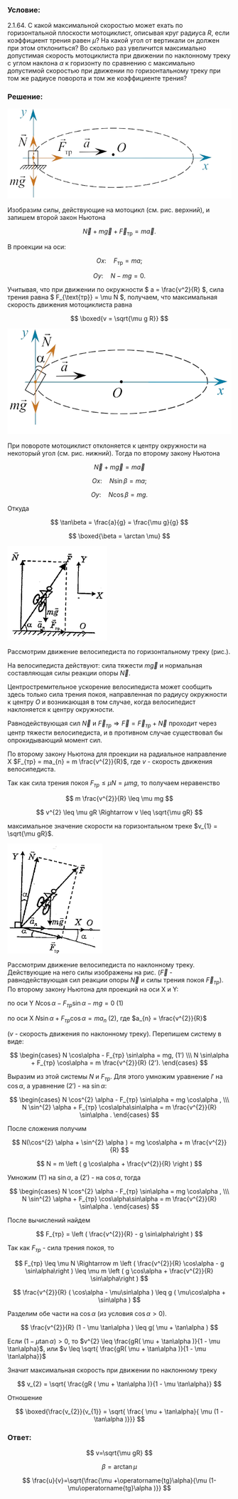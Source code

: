 ###  Условие:

$2.1.64.$ С какой максимальной скоростью может ехать по горизонтальной плоскости мотоциклист, описывая круг радиуса $R$, если коэффициент трения равен $\mu$? На какой угол от вертикали он должен при этом отклониться? Во сколько раз увеличится максимально допустимая скорость мотоциклиста при движении по наклонному треку с углом наклона $\alpha$ к горизонту по сравнению с максимально допустимой скоростью при движении по горизонтальному треку при том же радиусе поворота и том же коэффициенте трения?

###  Решение:

![ Силы действующие на мотоцикл |723x290, 59%](../../img/2.1.64/draw1.png)

Изобразим силы, действующие на мотоцикл (см. рис. верхний), и запишем второй закон Ньютона

$$
\vec{N} + m\vec{g} + \vec{F}_{\text{тр}} = m\vec{a}.
$$

В проекции на оси:

$$
Ox: \quad F_{\text{тр}} = ma;
$$

$$
Oy: \quad N - mg = 0.
$$

Учитывая, что при движении по окружности $ a = \frac{v^2}{R} $, сила трения равна $ F_{\text{тр}} = \mu N $, получаем, что максимальная скорость движения мотоциклиста равна

$$
\boxed{v = \sqrt{\mu g R}}
$$

![ Силы действующие на мотоцикл при повороте |727x343, 59%](../../img/2.1.64/draw2.png)

При повороте мотоциклист отклоняется к центру окружности на некоторый угол (см. рис. нижний). Тогда по второму закону Ньютона

$$
\vec{N} + m\vec{g} = m\vec{a}
$$

$$
Ox: \quad N \sin\beta = ma;
$$

$$
Oy: \quad N \cos\beta = mg.
$$

Откуда

$$
\tan\beta = \frac{a}{g} = \frac{\mu g}{g}
$$

$$
\boxed{\beta = \arctan \mu}
$$

![|224x212, 31%](../../img/2.1.64/draw3.png)

Рассмотрим движение велосипедиста по горизонтальному треку (рис.).

На велосипедиста действуют: сила тяжести $m \vec{g}$ и нормальная составляющая силы реакции опоры $\vec{N}$.

Центростремительное ускорение велосипедиста может сообщить здесь только сила трения покоя, направленная по радиусу окружности к центру $О$ и возникающая в том случае, когда велосипедист наклоняется к центру окружности.

Равнодействующая сил $\vec{N}$ и $\vec{F}_{тр} \Rightarrow \vec{F} = \vec{F}_{тр} + \vec{N}$ проходит через центр тяжести велосипедиста, и в противном случае существовал бы опрокидывающий момент сил.

По второму закону Ньютона для проекции на радиальное направление X $F_{тр} = ma_{n} = m \frac{v^{2}}{R}$, где $v$ - скорость движения велосипедиста.

Так как сила трения покоя $F_{тр} \leq \mu N = \mu mg$, то получаем неравенство

$$
m \frac{v^{2}}{R} \leq \mu mg
$$

$$
v^{2} \leq \mu gR \Rightarrow v \leq \sqrt{\mu gR}
$$

максимальное значение скорости на горизонтальном треке $v_{1} = \sqrt{\mu gR}$.

![|214x247, 31%](../../img/2.1.64/draw4.png)

Рассмотрим движение велосипедиста по наклонному треку. Действующие на него силы изображены на рис. ($\vec{F}$ - равнодействующая сил реакции опоры $\vec{N}$ и силы трения покоя $\vec{F}_{тр}$). По второму закону Ньютона для проекций на оси X и Y:

по оси Y $N \cos\alpha - F_{тр} \sin\alpha - mg = 0$ (1)

по оси X $N \sin\alpha + F_{тр} \cos\alpha = ma_{n}$ (2), где $a_{n} = \frac{v^{2}}{R}$

($v$ - скорость движения по наклонному треку). Перепишем систему в виде:

$$
\begin{cases} N \cos\alpha - F_{тр} \sin\alpha = mg, (1') \\\ N \sin\alpha + F_{тр} \cos\alpha = m \frac{v^{2}}{R} (2'). \end{cases}
$$

Выразим из этой системы $N$ и $F_{тр}$. Для этого умножим уравнение $l'$ на $\cos\alpha$, а уравнение $(2')$ - на $\sin\alpha$:

$$
\begin{cases} N \cos^{2} \alpha - F_{тр} \sin\alpha = mg \cos\alpha , \\\ N \sin^{2} \alpha + F_{тр} \cos\alpha\sin\alpha = m \frac{v^{2}}{R} \sin\alpha . \end{cases}
$$

После сложения получим

$$
N(\cos^{2} \alpha + \sin^{2} \alpha ) = mg \cos\alpha + m \frac{v^{2}}{R}
$$

$$
N = m \left ( g \cos\alpha + \frac{v^{2}}{R} \right )
$$

Умножим $(1')$ на $\sin\alpha$, а $(2')$ - на $\cos\alpha$, тогда

$$
\begin{cases} N \cos^{2} \alpha - F_{тр} \sin\alpha = mg \cos\alpha , \\\ N \sin^{2} \alpha + F_{тр} \cos\alpha\sin\alpha = m \frac{v^{2}}{R} \sin\alpha . \end{cases}
$$

После вычислений найдем

$$
F_{тр} = \left ( \frac{v^{2}}{R} - g \sin\alpha\right )
$$

Так как $F_{тр}$ - сила трения покоя, то

$$
F_{тр} \leq \mu N \Rightarrow m \left ( \frac{v^{2}}{R} \cos\alpha - g \sin\alpha\right ) \leq \mu m \left ( g \cos\alpha + \frac{v^{2}}{R} \sin\alpha\right )
$$

$$
\frac{v^{2}}{R} ( \cos\alpha - \mu\sin\alpha ) \leq g ( \mu\cos\alpha + \sin\alpha )
$$

Разделим обе части на $\cos\alpha$ (из условия $\cos\alpha > 0$).

$$
\frac{v^{2}}{R} (1 - \mu \tan\alpha ) \leq g( \mu + \tan\alpha )
$$

Если $(1 - \mu \tan\alpha ) > 0$, то $v^{2} \leq \frac{gR( \mu + \tan\alpha )}{1 - \mu \tan\alpha}$, или $v \leq \sqrt{ \frac{gR( \mu + \tan\alpha )}{1 - \mu \tan\alpha}}$

Значит максимальная скорость при движении по наклонному треку

$$
v_{2} = \sqrt{ \frac{gR ( \mu + \tan\alpha )}{1 - \mu \tan\alpha}}
$$

Отношение

$$
\boxed{\frac{v_{2}}{v_{1}} = \sqrt{ \frac{ \mu + \tan\alpha}{ \mu (1 - \tan\alpha )}}}
$$

###  Ответ:

$$
v=\sqrt{\mu gR}
$$

$$
\beta =\arctan \mu
$$

$$
\frac{u}{v}=\sqrt{\frac{\mu +\operatorname{tg}\alpha}{\mu (1-\mu\operatorname{tg}\alpha )}}
$$